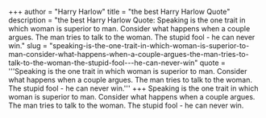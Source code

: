 +++
author = "Harry Harlow"
title = "the best Harry Harlow Quote"
description = "the best Harry Harlow Quote: Speaking is the one trait in which woman is superior to man. Consider what happens when a couple argues. The man tries to talk to the woman. The stupid fool - he can never win."
slug = "speaking-is-the-one-trait-in-which-woman-is-superior-to-man-consider-what-happens-when-a-couple-argues-the-man-tries-to-talk-to-the-woman-the-stupid-fool---he-can-never-win"
quote = '''Speaking is the one trait in which woman is superior to man. Consider what happens when a couple argues. The man tries to talk to the woman. The stupid fool - he can never win.'''
+++
Speaking is the one trait in which woman is superior to man. Consider what happens when a couple argues. The man tries to talk to the woman. The stupid fool - he can never win.
